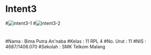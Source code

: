 # Intent3
#![intent3-1](https://cloud.githubusercontent.com/assets/22125833/22426007/399652ec-e730-11e6-94c9-bf2485a8b66a.png)
#![intent3-2](https://cloud.githubusercontent.com/assets/22125833/22426145/db297d3c-e730-11e6-83f6-885d0ff6a4b8.png)
#
#
#Nama : Bima Putra An'naba
#Kelas : 11 RPL 4
#No. Urut : 11
#NIS : 4687/1406.070
#Sekolah : SMK Telkom Malang
